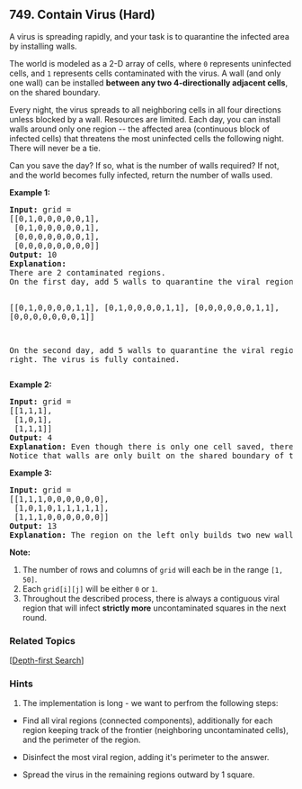 <!--|This file generated by command(leetcode description); DO NOT EDIT.    |-->
<!--+----------------------------------------------------------------------+-->
<!--|@author    Openset <openset.wang@gmail.com>                           |-->
<!--|@link      https://github.com/openset                                 |-->
<!--|@home      https://github.com/openset/leetcode                        |-->
<!--+----------------------------------------------------------------------+-->

## 749. Contain Virus (Hard)

<p>
A virus is spreading rapidly, and your task is to quarantine the infected area by installing walls.
</p><p>
The world is modeled as a 2-D array of cells, where <code>0</code> represents uninfected cells, and <code>1</code> represents cells contaminated with the virus.  A wall (and only one wall) can be installed <b>between any two 4-directionally adjacent cells</b>, on the shared boundary.
</p><p>
Every night, the virus spreads to all neighboring cells in all four directions unless blocked by a wall.
Resources are limited. Each day, you can install walls around only one region -- the affected area (continuous block of infected cells) that threatens the most uninfected cells the following night. There will never be a tie.
</p><p>
Can you save the day? If so, what is the number of walls required? If not, and the world becomes fully infected, return the number of walls used.
</p><p>

<p><b>Example 1:</b><br />
<pre>
<b>Input:</b> grid = 
[[0,1,0,0,0,0,0,1],
 [0,1,0,0,0,0,0,1],
 [0,0,0,0,0,0,0,1],
 [0,0,0,0,0,0,0,0]]
<b>Output:</b> 10
<b>Explanation:</b>
There are 2 contaminated regions.
On the first day, add 5 walls to quarantine the viral region on the left. The board after the virus spreads is:

[[0,1,0,0,0,0,1,1],
 [0,1,0,0,0,0,1,1],
 [0,0,0,0,0,0,1,1],
 [0,0,0,0,0,0,0,1]]

On the second day, add 5 walls to quarantine the viral region on the right. The virus is fully contained.
</pre>
</p>

<p><b>Example 2:</b><br />
<pre>
<b>Input:</b> grid = 
[[1,1,1],
 [1,0,1],
 [1,1,1]]
<b>Output:</b> 4
<b>Explanation:</b> Even though there is only one cell saved, there are 4 walls built.
Notice that walls are only built on the shared boundary of two different cells.
</pre>
</p>

<p><b>Example 3:</b><br />
<pre>
<b>Input:</b> grid = 
[[1,1,1,0,0,0,0,0,0],
 [1,0,1,0,1,1,1,1,1],
 [1,1,1,0,0,0,0,0,0]]
<b>Output:</b> 13
<b>Explanation:</b> The region on the left only builds two new walls.
</pre>
</p>

<p><b>Note:</b><br>
<ol>
<li>The number of rows and columns of <code>grid</code> will each be in the range <code>[1, 50]</code>.</li>
<li>Each <code>grid[i][j]</code> will be either <code>0</code> or <code>1</code>.</li>
<li>Throughout the described process, there is always a contiguous viral region that will infect <b>strictly more</b> uncontaminated squares in the next round.</li>
</ol>
</p>

### Related Topics
[[Depth-first Search](https://github.com/openset/leetcode/tree/master/tag/depth-first-search/README.md)]

### Hints
  1. The implementation is long - we want to perfrom the following steps:

* Find all viral regions (connected components), additionally for each region keeping track of the frontier (neighboring uncontaminated cells), and the perimeter of the region.

* Disinfect the most viral region, adding it's perimeter to the answer.

* Spread the virus in the remaining regions outward by 1 square.
